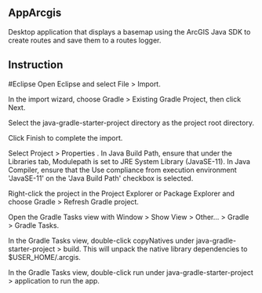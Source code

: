 ## AppArcgis
Desktop application that displays a basemap using the ArcGIS Java SDK to create routes and save them to a routes logger.
## Instruction
#Eclipse
Open Eclipse and select File > Import.

In the import wizard, choose Gradle > Existing Gradle Project, then click Next.

Select the java-gradle-starter-project directory as the project root directory.

Click Finish to complete the import.

Select Project > Properties . In Java Build Path, ensure that under the Libraries tab, Modulepath is set to JRE System Library (JavaSE-11). In Java Compiler, ensure that the Use compliance from execution environment 'JavaSE-11' on the 'Java Build Path' checkbox is selected.

Right-click the project in the Project Explorer or Package Explorer and choose Gradle > Refresh Gradle project.

Open the Gradle Tasks view with Window > Show View > Other... > Gradle > Gradle Tasks.

In the Gradle Tasks view, double-click copyNatives under java-gradle-starter-project > build. This will unpack the native library dependencies to $USER_HOME/.arcgis.

In the Gradle Tasks view, double-click run under java-gradle-starter-project > application to run the app.
